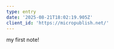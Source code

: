```yaml
---
type: entry
date: '2025-08-21T18:02:19.905Z'
client_id: 'https://micropublish.net/'
---
```

my first note!
